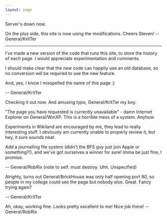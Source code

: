 ```yaml
---
layout: page
---
```


Server's down now.

On the plus side, this site is now using the modifications. Cheers Steven! -- General/KritTer

----

I've made a new version of the code that runs this site, to store the history of each page. I would appreciate experimentation and comments.

I should make clear that the new code can happily use an old database, so no conversion will be required to use the new feature.

And, yes, I know I misspelled the name of this page :)

-- General/KritTer

Checking it out now. And amusing typo, General/KritTer my boy.

"The page you have requested is currently unavailable" - damn Internet Explorer on General/WinXP. This is a horrible mess of a system. Anyhow.

Experiments in Wikiland are encouraged by me, they lead to really interesting stuff. I obviously am currently unable to properly review it, but hey, it sure *sounds* neat.

Add a journalling file system (didn't the BFS guy just join Apple or something?!), and we've got ourselves a winner for sure! Imma be just fine, I promise.

-- General/RobRix (note to self: must destroy. Uhh. Unspecified)

Alrighty, turns out General/BrickHouse was only half opening port 80, so people in my college could see the page but nobody else. Great. Fancy trying again?

-- General/KritTer

Ah, okay, working fine. Looks pretty excellent to me! Nice job there! -- General/RobRix